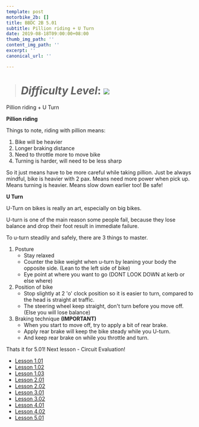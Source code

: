 ```yaml
---
template: post
motorbike_2b: []
title: BBDC 2B 5.01
subtitle: Pillion riding + U Turn
date: 2019-08-18T09:00:00+08:00
thumb_img_path: ''
content_img_path: ''
excerpt: ''
canonical_url: ''

---
```

> # **_Difficulty Level_**: ![](/images/ok-la.png)

Pillion riding + U Turn

**Pillion riding**

Things to note, riding with pillion means:

1. Bike will be heavier
2. Longer braking distance
3. Need to throttle more to move bike
4. Turning is harder, will need to be less sharp

So it just means have to be more careful while taking pillion. Just be always mindful, bike is heavier with 2 pax. Means need more power when pick up. Means turning is heavier. Means slow down earlier too! Be safe!

**U Turn**

U-Turn on bikes is really an art, especially on big bikes.

U-turn is one of the main reason some people fail, because they lose balance and drop their foot result in immediate failure.

To u-turn steadily and safely, there are 3 things to master.

1. Posture
   * Stay relaxed
   * Counter the bike weight when u-turn by leaning your body the opposite side. (Lean to the left side of bike)
   * Eye point at where you want to go (DONT LOOK DOWN at kerb or else where) 
2. Position of bike
   * Stop slightly at 2 'o' clock position so it is easier to turn, compared to the head is straight at traffic.
   * The steering wheel keep straight, don't turn before you move off. (Else you will lose balance)
3. Braking technique **(IMPORTANT)**
   * When you start to move off, try to apply a bit of rear brake.
   * Apply rear brake will keep the bike steady while you U-turn.
   * And keep rear brake on while you throttle and turn.

Thats it for 5.01! Next lesson - Circuit Evaluation!

* [Lesson 1.01](https://gatsbygg.netlify.app/posts/BBDC_2B_1.01/)
* [Lesson 1.02](https://gatsbygg.netlify.app/posts/subject-1-02/)
* [Lesson 1.03](https://gatsbygg.netlify.app/posts/subject-1-03/)
* [Lesson 2.01](https://gatsbygg.netlify.app/posts/2-01/)
* [Lesson 2.02](https://gatsbygg.netlify.app/posts/2b-2-02/)
* [Lesson 3.01](https://gatsbygg.netlify.app/posts/2b-3-01/)
* [Lesson 3.02](https://gatsbygg.netlify.app/posts/2b-3-02/)
* [Lesson 4.01](https://gatsbygg.netlify.app/posts/2b-4-01/)
* [Lesson 4.02](https://gatsbygg.netlify.app/posts/2b-4-02/)
* [Lesson 5.01](https://gatsbygg.netlify.app/posts/2b-5-01/)